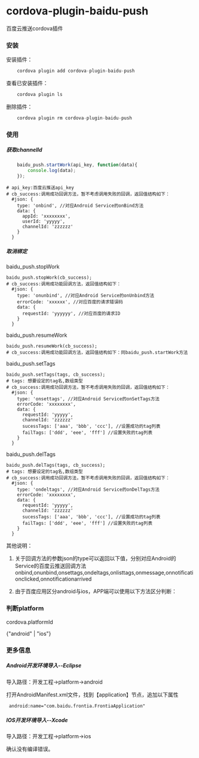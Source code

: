 # cordova-plugin-baidu-push
百度云推送cordova插件

### 安装

安装插件：

```javascript
	cordova plugin add cordova-plugin-baidu-push
```

查看已安装插件：

```javascript
	cordova plugin ls
```

删除插件：
```javascript
	cordova plugin rm cordova-plugin-baidu-push
```

### 使用

##### 获取channelId

```javascript
	baidu_push.startWork(api_key, function(data){
	    console.log(data);
	});
```
	# api_key:百度云推送api_key
	# cb_success:调用成功回调方法，暂不考虑调用失败的回调，返回值结构如下：
	  #json: {
	    type: 'onbind', //对应Android Service的onBind方法
	    data: {
	      appId: 'xxxxxxxx',
	      userId: 'yyyyy',
	      channelId: 'zzzzzz'
	    }
	  }
	  
##### 取消绑定
baidu_push.stopWork

	baidu_push.stopWork(cb_success);
	# cb_success:调用成功能回调方法，返回值结构如下：
	  #json: {
	    type: 'onunbind', //对应Android Service的onUnbind方法
	    errorCode: 'xxxxxx', //对应百度的请求错误码
	    data: {
	      requestId: 'yyyyyy', //对应百度的请求ID
	    }
	  }

baidu_push.resumeWork

	baidu_push.resumeWork(cb_success);
	# cb_success:调用成功能回调方法，返回值结构如下：同baidu_push.startWork方法

baidu_push.setTags

	baidu_push.setTags(tags, cb_success);
	# tags: 想要设定的tag名,数组类型
	# cb_success:调用成功回调方法，暂不考虑调用失败的回调，返回值结构如下：
	  #json: {
	    type: 'onsettags', //对应Android Service的onSetTags方法
	    errorCode: 'xxxxxxxx',
	    data: {
	      requestId: 'yyyyy',
	      channelId: 'zzzzzz'
	      sucessTags: ['aaa', 'bbb', 'ccc'], //设置成功的tag列表
	      failTags: ['ddd', 'eee', 'fff'] //设置失败的tag列表
	    }
	  }

baidu_push.delTags

	baidu_push.delTags(tags, cb_success);
	# tags: 想要设定的tag名,数组类型
	# cb_success:调用成功回调方法，暂不考虑调用失败的回调，返回值结构如下：
	  #json: {
	    type: 'ondeltags', //对应Android Service的onDelTags方法
	    errorCode: 'xxxxxxxx',
	    data: {
	      requestId: 'yyyyy',
	      channelId: 'zzzzzz'
	      sucessTags: ['aaa', 'bbb', 'ccc'], //设置成功的tag列表
	      failTags: ['ddd', 'eee', 'fff'] //设置失败的tag列表
	    }
	  }

其他说明：

1. 关于回调方法的参数json的type可以返回以下值，分别对应Android的Service的百度云推送回调方法
onbind,onunbind,onsettags,ondeltags,onlisttags,onmessage,onnotificationclicked,onnotificationarrived

2. 由于百度应用区分android与ios，APP端可以使用以下方法区分判断：

### 判断platform

cordova.platformId

{"android" | "ios"}

### 更多信息

##### Android开发环境导入--Eclipse
导入路径：开发工程->platform->android

打开AndroidManifest.xml文件，找到【application】节点，追加以下属性

```xml
 android:name="com.baidu.frontia.FrontiaApplication"
```

##### IOS开发环境导入--Xcode
导入路径：开发工程->platform->ios

确认没有编译错误。
